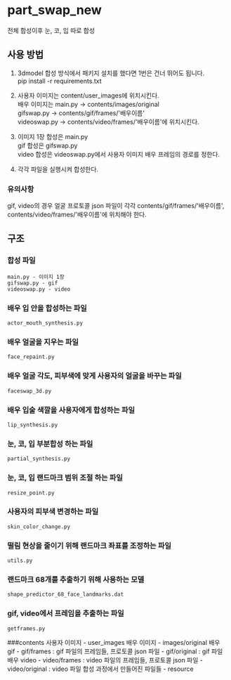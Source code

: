# part_swap_new
전체 합성이후 눈, 코, 입 따로 합성

## 사용 방법 
1. 3dmodel 합성 방식에서 패키지 설치를 했다면 1번은 건너 뛰어도 됩니다.   
pip install -r requirements.txt

2. 사용자 이미지는 content/user_images에 위치시킨다.   
배우 이미지는 main.py -> contents/images/original   
gifswap.py -> contents/gif/frames/'배우이름'   
videoswap.py -> contents/video/frames/'배우이름'에 위치시킨다.
   
3. 이미지 1장 합성은 main.py   
gif 합성은 gifswap.py   
video 합성은 videoswap.py에서 사용자 이미지 배우 프레임의 경로를 정한다.

4. 각각 파일을 실행시켜 합성한다.   

### 유의사항 
gif, video의 경우 얼굴 프로토콜 json 파일이 각각 contents/gif/frames/'배우이름',      
contents/video/frames/'배우이름'에 위치해야 한다.

## 구조 
### 합성 파일
    main.py - 이미지 1장
    gifswap.py - gif
    videoswap.py - video

### 배우 입 안을 합성하는 파일
    actor_mouth_synthesis.py
### 배우 얼굴을 지우는 파일
    face_repaint.py
### 배우 얼굴 각도, 피부색에 맞게 사용자의 얼굴을 바꾸는 파일
    faceswap_3d.py
### 배우 입술 색깔을 사용자에게 합성하는 파일
    lip_synthesis.py
### 눈, 코, 입 부분합성 하는 파일
    partial_synthesis.py
### 눈, 코, 입 랜드마크 범위 조절 하는 파일
    resize_point.py
### 사용자의 피부색 변경하는 파일
    skin_color_change.py
### 떨림 현상을 줄이기 위해 랜드마크 좌표를 조정하는 파일
    utils.py
### 랜드마크 68개를 추출하기 위해 사용하는 모델
    shape_predictor_68_face_landmarks.dat
### gif, video에서 프레임을 추출하는 파일
    getframes.py
   
###contents
    사용자 이미지 - user_images
    배우 이미지 - images/original
    배우 gif - gif/frames : gif 파일의 프레임들, 프로토콜 json 파일
            - gif/original : gif 파일  
    배우 video - video/frames : video 파일의 프레임들, 프로토콜 json 파일
            - video/original : video 파일
    합성 과정에서 만들어진 파일들 - resource
    